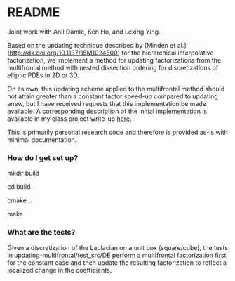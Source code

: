 # README #
Joint work with Anil Damle, Ken Ho, and Lexing Ying.

Based on the updating technique described by [Minden et al.] (http://dx.doi.org/10.1137/15M1024500) for the hierarchical interpolative factorization, we implement a method for updating factorizations from the  multifrontal method with nested dissection ordering for discretizations of elliptic PDEs in 2D or 3D.  

On its own, this updating scheme applied to the multifrontal method should not attain greater than a constant factor speed-up compared to updating anew, but I have received requests that this implementation be made available.  A corresponding description of the initial implementation is available in my class project write-up [here](https://victorminden.github.io/docs/project_cme335.pdf).

This is primarily personal research code and therefore is provided as-is with minimal documentation.


### How do I get set up? ###

mkdir build

cd build

cmake ..

make

### What are the tests? ###

Given a discretization of the Laplacian on a unit box (square/cube), the tests in updating-multifrontal/test_src/DE perform a multifrontal factorization first for the constant case and then update the resulting factorization to reflect a localized change in the coefficients.
